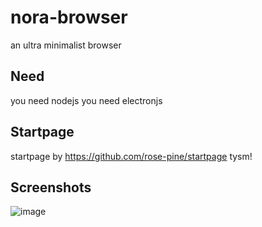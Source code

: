 # nora-browser
an ultra minimalist browser
## Need
you need nodejs
you need electronjs
## Startpage
startpage by https://github.com/rose-pine/startpage tysm!
## Screenshots
![image](https://user-images.githubusercontent.com/97253814/163851492-2722cea0-7590-4251-83a1-5d55c114e9bd.png)
